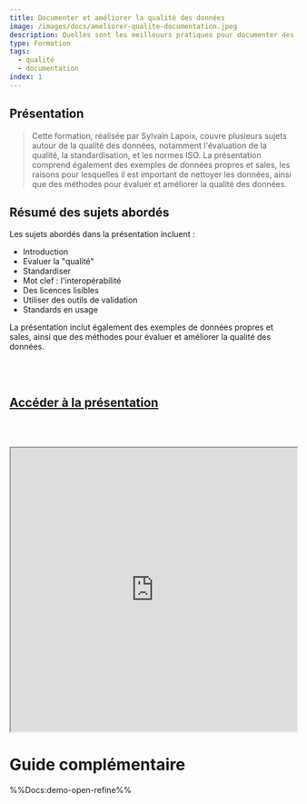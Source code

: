 ```yaml
---
title: Documenter et améliorer la qualité des données
image: /images/docs/ameliorer-qualite-documentation.jpeg
description: Quelles sont les meilleuurs pratiques pour documenter des jeux de données et améliorer leur qualité ?
type: Formation
tags:
  - qualité
  - documentation
index: 1
--- 
```


## Présentation

> Cette formation, réalisée par Sylvain Lapoix, couvre plusieurs sujets autour de la qualité des données, notamment l'évaluation de la qualité, la standardisation, et les normes ISO. La présentation comprend également des exemples de données propres et sales, les raisons pour lesquelles il est important de nettoyer les données, ainsi que des méthodes pour évaluer et améliorer la qualité des données.

## Résumé des sujets abordés

Les sujets abordés dans la présentation incluent :

- Introduction
- Evaluer la "qualité"
- Standardiser
- Mot clef : l'interopérabilité
- Des licences lisibles
- Utiliser des outils de validation
- Standards en usage

La présentation inclut également des exemples de données propres et sales, ainsi que des méthodes pour évaluer et améliorer la qualité des données.

<br></br>

## [Accéder à la présentation](https://datactivist.coop/futurocite_ouvrir-ma-ville/qualite_donnees/index.html#1)

<br></br>

<div class="responsiveIframe">
  <iframe
    width="100%"
    height="500"
    src="https://datactivist.coop/futurocite_ouvrir-ma-ville/qualite_donnees/index.html#1">
  </iframe>
</div>

# Guide complémentaire

%%Docs:demo-open-refine%%
